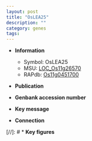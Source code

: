 ```yaml
---
layout: post
title: "OsLEA25"
description: ""
category: genes
tags: 
---
```


* **Information**  
    + Symbol: OsLEA25  
    + MSU: [LOC_Os11g26570](http://rice.uga.edu/cgi-bin/ORF_infopage.cgi?orf=LOC_Os11g26570)  
    + RAPdb: [Os11g0451700](http://rapdb.dna.affrc.go.jp/viewer/gbrowse_details/irgsp1?name=Os11g0451700)  

* **Publication**  

* **Genbank accession number**  

* **Key message**  

* **Connection**  

[//]: # * **Key figures**  


